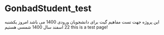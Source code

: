 # GonbadStudent_test
این پروژه جهت تست مفاهیم گیت برای دانشجویان ورودی 1400 می باشد
امروز یکشنبه 22 اسفند سال 1400 شمسی هستیم
this is a test page!
